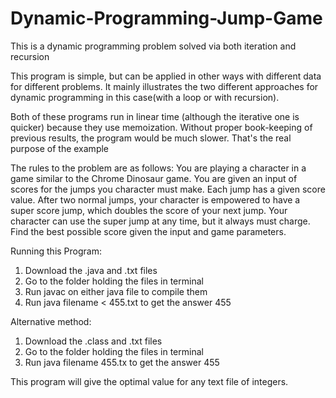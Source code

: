 # Dynamic-Programming-Jump-Game

This is a dynamic programming problem solved via both iteration and recursion

This program is simple, but can be applied in other ways with different data for different problems.  It mainly illustrates the two different approaches for dynamic programming in this case(with a loop or with recursion).

Both of these programs run in linear time (although the iterative one is quicker) because they use memoization.  Without proper book-keeping of previous results, the program would be much slower.  That's the real purpose of the example

The rules to the problem are as follows:
     You are playing a character in a game similar to the Chrome Dinosaur game.  You are given an input
     of scores for the jumps you character must make.  Each jump has a given score value.  After two normal jumps, your 
     character is empowered to have a super score jump, which doubles the score of your next jump.
     Your character can use the super jump at any time, but it always must charge.  Find the best possible
     score given the input and game parameters.

Running this Program:
1. Download the .java and .txt files
2. Go to the folder holding the files in terminal
3. Run javac on either java file to compile them
4. Run java filename < 455.txt to get the answer 455

Alternative method:
1. Download the .class and .txt files
2. Go to the folder holding the files in terminal
3. Run java filename  455.tx to get the answer 455



This program will give the optimal value for any text file of integers.
